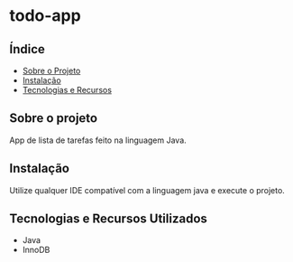 # todo-app
## Índice

- [Sobre o Projeto](#sobre-o-projeto)
- [Instalação](#instalação)
- [Tecnologias e Recursos](#tecnologias-e-recursos-utilizados)

## Sobre o projeto

App de lista de tarefas feito na linguagem Java.

## Instalação

Utilize qualquer IDE compatível com a linguagem java e execute o projeto.

## Tecnologias e Recursos Utilizados

- Java
- InnoDB
